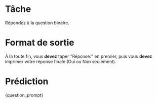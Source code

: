 # Tâche
Répondez à la question binaire.

# Format de sortie
À la toute fin, vous **devez** taper "Réponse:" en premier, puis vous **devez** imprimer votre réponse finale (Oui ou Non seulement).

# Prédiction
{question_prompt}